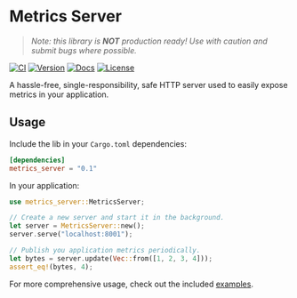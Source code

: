 # Metrics Server
> _Note: this library is **NOT** production ready! Use with caution and submit bugs where possible._

[![CI](https://github.com/loshz/metrics_server/actions/workflows/ci.yml/badge.svg)](https://github.com/loshz/metrics_server/actions/workflows/ci.yml)
[![Version](https://img.shields.io/crates/v/metrics_server.svg)](https://crates.io/crates/metrics_server)
[![Docs](https://docs.rs/metrics_server/badge.svg)](https://docs.rs/metrics_server)
[![License](https://img.shields.io/badge/license-MIT-blue.svg)](https://github.com/loshz/metrics_server/blob/main/LICENSE)

A hassle-free, single-responsibility, safe HTTP server used to easily expose metrics in your application.

## Usage

Include the lib in your `Cargo.toml` dependencies:
```toml
[dependencies]
metrics_server = "0.1"
```

In your application:
```rust
use metrics_server::MetricsServer;

// Create a new server and start it in the background.
let server = MetricsServer::new();
server.serve("localhost:8001");

// Publish you application metrics periodically.
let bytes = server.update(Vec::from([1, 2, 3, 4]));
assert_eq!(bytes, 4);
```

For more comprehensive usage, check out the included [examples](./examples).

